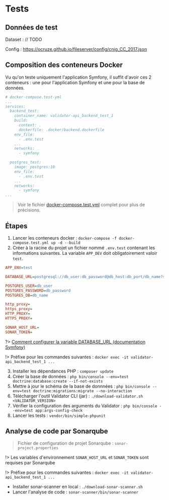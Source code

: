 # Tests

## Données de test

Dataset : // TODO

Config : https://ocruze.github.io/fileserver/config/cnig_CC_2017.json

## Composition des conteneurs Docker

Vu qu'on teste uniquement l'application Symfony, il suffit d'avoir ces 2 conteneurs : une pour l'application Symfony et une pour la base de données.

```yml
# docker-compose.test-yml
...
services:
  backend_test:
    container_name: validator-api_backend_test_1
    build:
      context: .
      dockerfile: .docker/backend.dockerfile
    env_file:
      - .env.test
    ...
    networks:
      - symfony

  postgres_test:
    image: postgres:10
    env_file:
      - .env.test
    ...
    networks:
      - symfony
...
```

> Voir le fichier [docker-compose.test.yml](https://github.com/IGNF/validator-api/blob/master/docker-compose.test.yml) complet pour plus de précisions.

## Étapes

1. Lancer les conteneurs docker : `docker-compose -f docker-compose.test.yml up -d --build`
2. Créer à la racine du projet un fichier nommé `.env.test` contenant les informations suivantes. La variable `APP_DEV` doit obligatoirement valoir `test`.

```ini
APP_ENV=test

DATABASE_URL=postgresql://db_user:db_password@db_host:db_port/db_name?serverVersion=10&charset=utf8

POSTGRES_USER=db_user
POSTGRES_PASSWORD=db_password
POSTGRES_DB=db_name

http_proxy=
https_proxy=
HTTP_PROXY=
HTTPS_PROXY=

SONAR_HOST_URL=
SONAR_TOKEN=
```

?> [Comment configurer la variable DATABASE_URL (documentation Symfony)](https://symfony.com/doc/4.4/doctrine.html#configuring-the-database)

!> Préfixe pour les commandes suivantes : `docker exec -it validator-api_backend_test_1 ...`

3. Installer les dépendances PHP : `composer update`
4. Créer la base de données : `php bin/console --env=test doctrine:database:create --if-not-exists`
5. Mettre à jour le schéma de la base de donnnées : `php bin/console --env=test doctrine:migrations:migrate --no-interaction`
6. Télécharger l'outil Validator CLI (jar) : `./download-validator.sh <VALIDATOR_VERSION>`
7. Vérifier la configuration des arguments du Validator : `php bin/console --env=test app:args-config-check`
8. Lancer les tests : `vendor/bin/simple-phpunit`

## Analyse de code par Sonarqube

> Fichier de configuration de projet Sonarqube : `sonar-project.properties`

!> Les variables d'environnement `SONAR_HOST_URL` et `SONAR_TOKEN` sont requises par Sonarqube

!> Préfixe pour les commandes suivantes : `docker exec -it validator-api_backend_test_1 ...`

- Installer sonar-scanner en local : `./download-sonar-scanner.sh`
- Lancer l'analyse de code : `sonar-scanner/bin/sonar-scanner`
